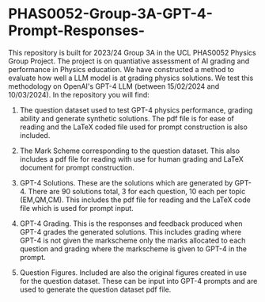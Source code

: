 # PHAS0052-Group-3A-GPT-4-Prompt-Responses-

This repository is built for 2023/24 Group 3A in the UCL PHAS0052 Physics Group Project. The project is on quantiative assessment of AI grading and performance in Physics education. We have constructed a method to evaluate how well a LLM model is at grading physics solutions. We test this methodology on OpenAI's GPT-4 LLM (between 15/02/2024 and 10/03/2024). In the repository you will find:

1. The question dataset used to test GPT-4 physics performance, grading ability and generate synthetic solutions. The pdf file is for ease of reading and the LaTeX coded file used for prompt construction is also included.

2. The Mark Scheme corresponding to the question dataset. This also includes a pdf file for reading with use for human grading and LaTeX document for prompt construction.

3. GPT-4 Solutions. These are the solutions which are generated by GPT-4. There are 90 solutions total, 3 for each question, 10 each per topic (EM,QM,CM). This includes the pdf file for reading and the LaTeX code file which is used for prompt input. 

4. GPT-4 Grading. This is the responses and feedback produced when GPT-4 grades the generated solutions. This includes grading where GPT-4 is not given the markscheme only the marks allocated to each question and grading where the markscheme is given to GPT-4 in the prompt.

5. Question Figures. Included are also the original figures created in use for the question dataset. These can be input into GPT-4 prompts and are used to generate the question dataset pdf file. 
